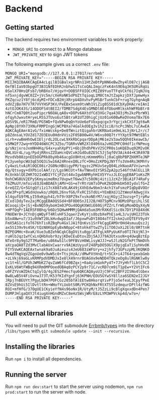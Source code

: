 # Backend

## Getting started

The backend requires two environment variables to work properly:

- `MONGO_URI` to connect to a Mongo database
- `JWT_PRIVATE_KEY` to sign JWT tokens

The following example gives us a correct `.env` file:

```
MONGO_URI="mongodb://127.0.0.1:27017/errbmb"
JWT_PRIVATE_KEY="-----BEGIN RSA PRIVATE KEY-----
MIIJKQIBAAKCAgEA4cLgilBIGBalxgrNRn11HtZeDtPpNN6eBwZhy4lO87cjjAGB
OefBlIaV03bpgUT3B31NfEDhRJnbhwS1TsCoQALImgczFxK4nS9E6q3K5URsRqUi
0SolX70HsQFsb7/bRBXo7/HjqvY+DOB5FFOIOCcMIZ89YuoTTFqVCkf6i7IqNJVq
nf5xnjdgvWC0ZZ+jVc5m/cXeRoNKSdPUZtTqioqL1M8CtmJtZapkzjDXfJpmwHyx
PKZqcuz1Y8fj6cdyMI+FDCxB2HjXRrpU4DXvhvPyMSBrTunkCbF+rug7GyhgnAqB
odVZjBo7H7V7R7VVYHSP3KV/PeEBxSexm9tvWh1ViZig0SS01dCbXyDHAcreIAnI
4ztOJOK43S/14ODOFS4tBEI2/fDMB7SdgX4EsGMNDl8E4fOboHRlkskhWFRbBtr8
hNCrCm87Q0t2uoPipcrN6OALqA8v+D8Pv6AXtdfCd3XGc7qa43O3jMs2kzPbrW91
ofqyhJwxutHryeLR5SJTUvoEut5BtraR1UT20higCjUz01o60BwReDVomaTBx7E6
pDSV9L/eR17Rm8/PG5WD+fQxNPw0qQnYoUe6eFVbxpqcgx3rYgcjxkCXSf3gt6wR
ApNpj8YXh73XNuFRMPIngGjWCPBXa74GalkdOEg3v1h21ciB/ncPc3NbL7sCAwEA
AQKCAgEAmrA1vG/fximWcskp+De0TWniztQigahbrUKRNa4im9mLkL3jNrL2r/c7
p8ZdnsaLYOVZd17ZO3EUu0HdnVVis2F05B00w4V/W6xs00Q7trYYXpt97MWtEBls
sLrh+vwBmHhOwEIEljrdL2OLcwL9XkRbCpqarDDpAjM61e2V3aw5QQh0IkeawCb/
sSMW2F72wq+HYDD46WXCPC3Z5o/TGRRvVWR2XlO406VaJvHOZMFC0Hdf1cfNPmvg
g/sNzjxroJxmNH4Kq/G4x+yahXpPYi+6bjDhdhPKvV2SCPR0s1oKQEDuq92M2vOK
OWLXUr4L/ug/PpdjRRnsZZOaHcnQVCvHJGdOu8ZE5C5Jj5qf0V3Aik44+K3R497B
MzvdVb08zpnEEbOGPRk8byHb46acgGV8HtnLnKmmmMXslj0aCq0bPBPZHXMTeJNP
P13yuehpcWU3qE5OQ3i5w16A24RnexQ0LzfC+OHoZzKPDgJNYffs3Vm4Rs3KMhYv
Cy4wzLtvAiRlOQC08ir2G0NcHBUigyPM/tqyzc2PKUvSeyQ04LzkNaoAFVniw+uh
dg/Qtsvgy+dXPbiolAAf/z/Lgs9KCUt+fAvTNmxO1YSRSZpA2pz546fthAlELL1R
RcXnkblQEZHR7O2IxWDIYfCjPZot44vIgwbNMRyhHIX5YYvzJLECggEBAP1oKsZM
0ohCWG8UV2EPySKmyaimeRmz7UvpwtT6ww37c58ONj4iti1JzXZr3BiA1F74RaFy
f6ZMuUY/mfoivEOJEmBDAEhjAMV+GS+e7rRtrUATsOPeKZ6Q8HkbH50IydxlfG+Z
6reQZZ/G+5GtgQfi1z17cX887a9LAK49jXXhEdw9bm3rAch1YaFsmzPIqDp8VOOr
yOe3P+pfLWGdnUxwko/zRQ0L26nvfG6/FxRCISTdUi+YEmBXdJ1ZtWeoFA0wgjVx
kl4gufG9fMLyI59xKgyh41/hT9rX8PZ9xfxskoNErM7/xqjKGyjZ3ozsg+TjrpRw
ZCxdlDdyTev2ajMCggEBAOQSSd4+BF0D05nJIJ2B/HO75pMCnv9DMzOPqzihLlSE
BCooqijQ+jSj+BxNQ59yboHIm0JPOu4OQgKXWdiE60GjPZZrLfrWEpMomDQyX4yN
+HPfQqPrIAER5F0Bhq/b6Dz5QHwHMMMjQAHda5um3MrRXKdlSic0k7DY1PX84XdK
FNUEWr0+JCYnDjqWQyFT4RlvHFSJqaerZvKyYjs8bzbXePhEja4L3/ujUHI23TUk
b5xANw+u7/31u9VWT20LkHvdwpD3af/J6pxwPuDYI8O4oTfI2skm2uVQTEFV9y4Y
FmX5AS1cifoT676hTisRZBqPu4GxlJA1fQnKvs1SrFkCggEAM9r0Hd4smuuQszJj
ax5S139v9s4SK/tQzN8KGpEyBxN0ppC+8tohk4TtwZTy1iTO0JxXi2El0/8RTtnH
BZPEGMHc+8vaK/Xue3uBZehNCqkC8gDVitu0gplATFgLkRPyUuKFo0TI7kVjNl3+
ruHlbJqz1wYCxLnQHbXobr9zyjKDeCEuDtovZDj5AJJ79A3UtxsoN+q4UwqBztEp
NTeOr8y9gS2T7MaHbe/u866w51lc9PFBVzH0WLisyWJJJ+wSJlzN2GfkPtTNmDVh
aXcpaQA8TZd3MvClabAUxCwarrv9A1WzUyyuF248PpDO5OGlX9pjqEaTiSyhHvOK
FIY5VwKCAQEAxtwnak9a0JuAieuzs4JeU683iWFUry+x2jhfy73GPszpMLVKQNKO
Bw4dTNgVqVZGgoUe0v9wW5c0+TtsjHzA//dMwPXtHnQ/t+5CX+i4JT64rpexbGmb
+zLVkj69aGLvKRMPpdVDMDJxIe8lX49rnrBUAGUx9eNDD4TQkzeOg8ulRGNKlw0y
yc1t+6l/GPUhJWMbKZ7qvZaW6fCd9BZqxj+0a4yimGokPy4T+7JYyHhflLbtC5C2
ExKLV6WtFWBq94XRm0MPOoedOBAq0zPCY2p9r71C/vcRD7cm9iT1pEw+Y2VtIFc6
u0FZYVsWZDkCtqIylQ/4gJES2FHecfqu6QKCAQAyoU3jC9FsC2BFF2ISNo4lGbex
Bw8LwB5V4FiOvnwJ73T/K53fKIdYgnFj63KPNH/EOU5GYwSY8llza6SEN2eI2JGY
JRpj7nBEUYt7PgyLbDH7POFCGz205bTAlEEtw8HkorqYivP7jo5efeaL3CpyfPeE
8ZVsE9hUi5IlDvtltRn+WHofYLUobtS0R/PCKQhNxFRtXTS5SzdmqurDPtl4zfWG
ROI+mfHfG/37OgUE1CKyieYfN4s96oNx1R/UtyM/tJ5ZzLi9cBlgXqxxdDn4Pen7
DUMPJHlgaQXYJt4iugXnHGndMZxC8eHz5WsjWRrE8zLYM3WPVckp4d/w7o+/
-----END RSA PRIVATE KEY-----"
```

## Pull external libraries

You will need to pull the GIT submodule [Errbmb/types](https://github.com/ErrBmb/types) into the directory `/libs/types` with `git submodule update --init --recursive`.

## Installing the libraries

Run `npm i` to install all dependencies.

## Running the server

Run `npm run dev:start` to start the server using nodemon, `npm run prod:start` to run the server with node.
